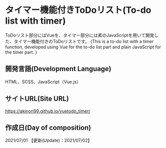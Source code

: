 # タイマー機能付きToDoリスト(To-do list with timer)
ToDoリスト部分にはVueを、タイマー部分には素のJavaScriptを用いて開発した、タイマー機能付きのToDoリストです。
(This is a to-do list with a timer function, developed using Vue for the to-do list part and plain JavaScript for the timer part.
)


## 開発言語(Development Language)
HTML、SCSS、JavaScript（Vue.js）


## サイトURL(Site URL)
https://akinori99.github.io/vuetodo_timer/


## 作成日(Day of composition)
2021/07/01  【更新(Update)：2021/07/02】

